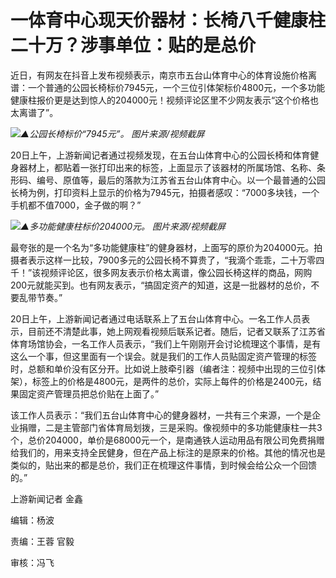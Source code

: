 # 一体育中心现天价器材：长椅八千健康柱二十万？涉事单位：贴的是总价

近日，有网友在抖音上发布视频表示，南京市五台山体育中心的体育设施价格离谱：一个普通的公园长椅标价7945元，一个三位引体架标价4800元，一个多功能健康柱报价更是达到惊人的204000元！视频评论区里不少网友表示“这个价格也太离谱了”。

![](https://inews.gtimg.com/om_bt/OL_mpObZge0lrKVxyC_QOCVq_fX0h0u1yFrq3A9Hrx3HMAA/1000)_▲公园长椅标价“7945元”。
图片来源/视频截屏_

20日上午，上游新闻记者通过视频发现，在五台山体育中心的公园长椅和体育健身器材上，都贴着一张打印出来的标签，上面显示了该器材的所属场馆、名称、条形码、编号、原值等，最后的落款为江苏省五台山体育中心。以一个最普通的公园长椅为例，打印资料上显示的价格为7945元，拍摄者感叹：“7000多块钱，一个手机都不值7000，金子做的啊？”

![](https://inews.gtimg.com/om_bt/OVK6zPXo-4Bxk_Rn_S8NnOuLeAmFfokC0b4QyHOLVbBjQAA/1000)_▲多功能健康柱标价204000元。
图片来源/视频截屏_

最夸张的是一个名为“多功能健康柱”的健身器材，上面写的原价为204000元。拍摄者表示这样一比较，7900多元的公园长椅不算贵了，“我滴个乖乖，二十万零四千！”该视频评论区，很多网友表示价格太离谱，像公园长椅这样的商品，网购200元就能买到。也有网友表示，“搞固定资产的知道，这是一批器材的总价，不要乱带节奏。”

20日上午，上游新闻记者通过电话联系上了五台山体育中心。一名工作人员表示，目前还不清楚此事，她上网观看视频后联系记者。随后，记者又联系了江苏省体育场馆协会，一名工作人员表示，“我们上午刚刚开会讨论梳理这个事情，是有这么一个事，但这里面有一个误会。就是我们的工作人员贴固定资产管理的标签时，总额和单价没有区分开。比如说上肢牵引器（编者注：视频中出现的三位引体架），标签上的价格是4800元，是两件的总价，实际上每件的价格是2400元，结果固定资产管理员把总价贴在上面了。”

该工作人员表示：“我们五台山体育中心的健身器材，一共有三个来源，一个是企业捐赠，二是主管部门省体育局划拨，三是采购。像视频中的多功能健康柱一共3个，总价204000，单价是68000元一个，是南通铁人运动用品有限公司免费捐赠给我们的，用来支持全民健身，但在产品上标注的是原来的价格。其他的情况也是类似的，贴出来的都是总价，我们正在梳理这件事情，到时候会给公众一个回馈的。”

上游新闻记者 金鑫

编辑：杨波

责编：王蓉 官毅

审核：冯飞

